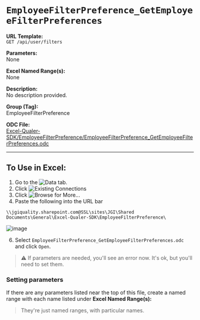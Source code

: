 # `EmployeeFilterPreference_GetEmployeeFilterPreferences`

**URL Template:**  
`GET /api/user/filters`

**Parameters:**  
None

**Excel Named Range(s):**  
None

**Description:**  
No description provided.

**Group (Tag):**  
EmployeeFilterPreference

**ODC File:**  
[Excel-Qualer-SDK/EmployeeFilterPreference/EmployeeFilterPreference_GetEmployeeFilterPreferences.odc](https://github.com/Johnson-Gage-Inspection-Inc/qualer-sdk-odc/blob/main/Excel-Qualer-SDK/EmployeeFilterPreference/EmployeeFilterPreference_GetEmployeeFilterPreferences.odc)

---

To Use in Excel:
---

1. Go to the ![`Data`](https://github.com/user-attachments/assets/da437a70-57b3-4c5b-bb01-4910ece19ed1)
 tab.
3. Click ![Existing Connections](https://github.com/user-attachments/assets/a2f1ed67-b2e0-4c23-ac90-68c870e60289)
4. Click ![`Browse for More...`](https://github.com/user-attachments/assets/8e698494-6865-41e7-b6fa-043aea81809a)
5. Paste the following into the URL bar
```
\\jgiquality.sharepoint.com@SSL\sites\JGI\Shared Documents\General\Excel-Qualer-SDK\EmployeeFilterPreference\
```

![image](https://github.com/user-attachments/assets/1e1a8d87-0377-446d-aaf5-d78562991db3)

6. Select `EmployeeFilterPreference_GetEmployeeFilterPreferences.odc` and click `Open`.

> ⚠️ If parameters are needed, you'll see an error now. It's ok, but you'll need to set them.

### Setting parameters
If there are any parameters listed near the top of this file, create a named range with each name listed under **Excel Named Range(s):**
> They're just named ranges, with particular names.
